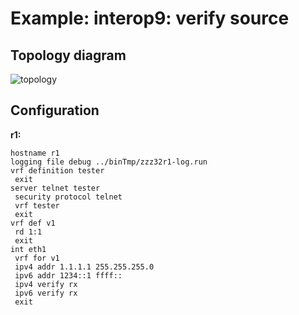 # Example: interop9: verify source

## **Topology diagram**

![topology](/img/intop9-eth04.tst.png)

## **Configuration**

**r1:**
```
hostname r1
logging file debug ../binTmp/zzz32r1-log.run
vrf definition tester
 exit
server telnet tester
 security protocol telnet
 vrf tester
 exit
vrf def v1
 rd 1:1
 exit
int eth1
 vrf for v1
 ipv4 addr 1.1.1.1 255.255.255.0
 ipv6 addr 1234::1 ffff::
 ipv4 verify rx
 ipv6 verify rx
 exit
```
